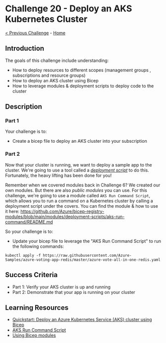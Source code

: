 # Challenge 20 - Deploy an AKS Kubernetes Cluster

[< Previous Challenge](./Bicep-Challenge-11.md) - [Home](../README.md)

## Introduction

The goals of this challenge include understanding:
- How to deploy resources to different scopes (management groups , subscriptions and resource groups)
- How to deploy an AKS cluster using Bicep
- How to leverage modules & deployment scripts to deploy code to the cluster

## Description

### Part 1
Your challenge is to:

- Create a bicep file to deploy an AKS cluster into your subscription

### Part 2
Now that your cluster is running, we want to deploy a sample app to the cluster.  We're going to use a tool called a _[deployment script](https://learn.microsoft.com/en-us/azure/azure-resource-manager/templates/deployment-script-template)_ to do this. Fortunately, the heavy lifting has been done for you!

Remember when we covered modules back in Challenge 6?  We created our own modules.  But there are also _public modules_ you can use. For this challenge, we're going to use a module called `AKS Run Command Script`, which allows you to run a command on a Kubernetes cluster by calling a deployment script under the covers.  You can find the module & how to use it here:  https://github.com/Azure/bicep-registry-modules/blob/main/modules/deployment-scripts/aks-run-command/README.md

So your challenge is to:
- Update your bicep file to leverage the "AKS Run Command Script" to run the following commands:
```
kubectl apply -f https://raw.githubusercontent.com/Azure-Samples/azure-voting-app-redis/master/azure-vote-all-in-one-redis.yaml

```

## Success Criteria

- Part 1: Verify your AKS cluster is up and running
- Part 2: Demonstrate that your app is running on your cluster

## Learning Resources

- [Quickstart: Deploy an Azure Kubernetes Service (AKS) cluster using Bicep](https://learn.microsoft.com/en-us/azure/aks/learn/quick-kubernetes-deploy-bicep)
- [AKS Run Command Script](https://learn.microsoft.com/en-us/azure/azure-resource-manager/templates/deployment-script-template)
- [Using Bicep modules](https://docs.microsoft.com/en-us/azure/azure-resource-manager/bicep/modules)
